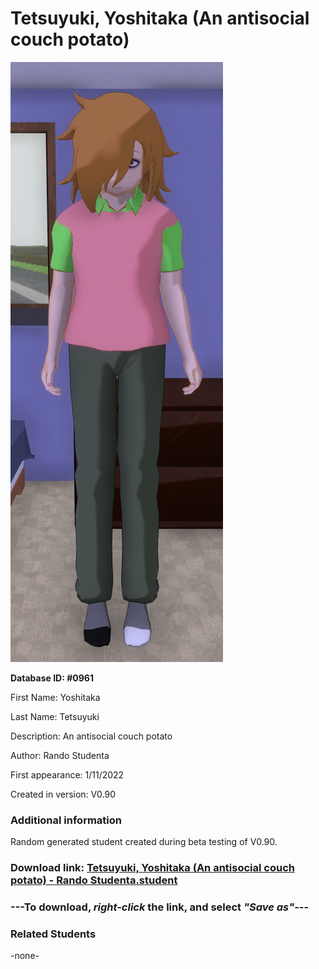 # Tetsuyuki, Yoshitaka (An antisocial couch potato)

<img src="../../Files/Images/Tetsuyuki, Yoshitaka (An antisocial couch potato).png" title="Tetsuyuki, Yoshitaka (An antisocial couch potato) - Rando Studenta">

**Database ID: #0961**

First Name: Yoshitaka

Last Name: Tetsuyuki

Description: An antisocial couch potato

Author: Rando Studenta

First appearance: 1/11/2022

Created in version: V0.90

### Additional information

Random generated student created during beta testing of V0.90.

### Download link: <a href="https://raw.githubusercontent.com/Arbiter1223/Daigaku-Gurashi-Custom-Students/master/Files/Student%20Files/Tetsuyuki%2C%20Yoshitaka%20(An%20antisocial%20couch%20potato)%20-%20Rando%20Studenta.student">Tetsuyuki, Yoshitaka (An antisocial couch potato) - Rando Studenta.student</a>

### ---**To download, _right-click_ the link, and select _"Save as"_**---

### Related Students

-none-
